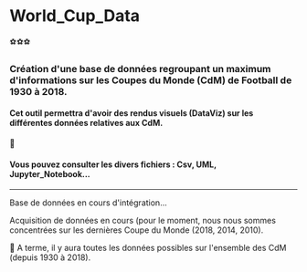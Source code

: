 # World_Cup_Data

:soccer::soccer::soccer:

### Création d'une base de données regroupant un maximum d'informations sur les Coupes du Monde (CdM) de Football de 1930 à 2018. 
#### Cet outil permettra d'avoir des rendus visuels (DataViz) sur les différentes données relatives aux CdM.

:file_folder:
#### Vous pouvez consulter les divers fichiers : Csv, UML, Jupyter_Notebook...

*****************

Base de données en cours d'intégration...

Acquisition de données en cours (pour le moment, nous nous sommes concentrées sur les dernières Coupe du Monde (2018, 2014, 2010).

:calendar:
A terme, il y aura toutes les données possibles sur l'ensemble des CdM (depuis 1930 à 2018).
